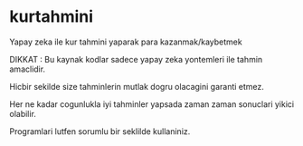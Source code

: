 # kurtahmini
Yapay zeka ile kur tahmini yaparak para kazanmak/kaybetmek

DIKKAT : Bu kaynak kodlar sadece yapay zeka yontemleri ile tahmin amaclidir. 

Hicbir sekilde size tahminlerin mutlak dogru olacagini garanti etmez. 

Her ne kadar cogunlukla iyi tahminler yapsada zaman zaman sonuclari yikici olabilir.

Programlari lutfen sorumlu bir seklilde kullaniniz.

